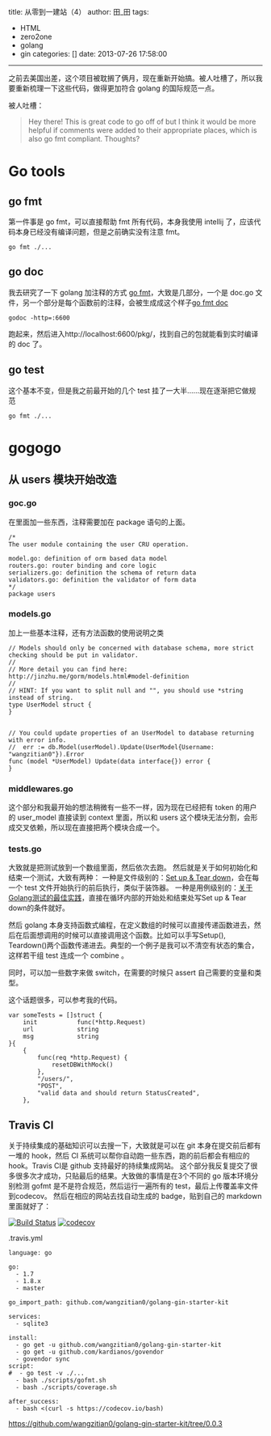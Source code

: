 title: 从零到一建站（4）
author: 田_田
tags:
  - HTML
  - zero2one
  - golang
  - gin
categories: []
date: 2013-07-26 17:58:00
---
之前去美国出差，这个项目被耽搁了俩月，现在重新开始搞。被人吐槽了，所以我要重新梳理一下这些代码，做得更加符合 golang 的国际规范一点。

<!-- more -->
被人吐槽：
> Hey there! This is great code to go off of but I think it would be more helpful if comments were added to their appropriate places, which is also go fmt compliant. Thoughts?


# Go tools

## go fmt
第一件事是 go fmt，可以直接帮助 fmt 所有代码，本身我使用 intellij 了，应该代码本身已经没有编译问题，但是之前确实没有注意 fmt。

```
go fmt ./...
```

## go doc
我去研究了一下 golang 加注释的方式 [go fmt](https://github.com/golang/go/tree/master/src/fmt)，大致是几部分，一个是 doc.go 文件，另一个部分是每个函数前的注释，会被生成成这个样子[go fmt doc](https://golang.org/pkg/fmt/)
```
godoc -http=:6600
```
跑起来，然后进入http://localhost:6600/pkg/，找到自己的包就能看到实时编译的 doc 了。

## go test
这个基本不变，但是我之前最开始的几个 test 挂了一大半……现在逐渐把它做规范
```
go fmt ./...
```

# gogogo
## 从 users 模块开始改造
### goc.go
在里面加一些东西，注释需要加在 package 语句的上面。
```
/*
The user module containing the user CRU operation.

model.go: definition of orm based data model
routers.go: router binding and core logic
serializers.go: definition the schema of return data
validators.go: definition the validator of form data
*/
package users
```
### models.go
加上一些基本注释，还有方法函数的使用说明之类
```
// Models should only be concerned with database schema, more strict checking should be put in validator.
//
// More detail you can find here: http://jinzhu.me/gorm/models.html#model-definition
//
// HINT: If you want to split null and "", you should use *string instead of string.
type UserModel struct {
}


// You could update properties of an UserModel to database returning with error info.
//  err := db.Model(userModel).Update(UserModel{Username: "wangzitian0"}).Error
func (model *UserModel) Update(data interface{}) error {
}
```
### middlewares.go
这个部分和我最开始的想法稍微有一些不一样，因为现在已经把有 token 的用户的 user_model 直接读到 context 里面，所以和 users 这个模块无法分割，会形成交叉依赖，所以现在直接把两个模块合成一个。

### tests.go

大致就是把测试放到一个数组里面，然后依次去跑。
然后就是关于如何初始化和结束一个测试，大致有两种：
一种是文件级别的：[Set up & Tear down](https://golang.org/pkg/testing/#hdr-Main)，会在每一个 test 文件开始执行的前后执行，类似于装饰器。
一种是用例级别的：[关于Golang测试的最佳实践](https://medium.com/@sebdah/go-best-practices-testing-3448165a0e18)，直接在循环内部的开始处和结束处写Set up & Tear down的条件就好。

然后 golang 本身支持函数式编程，在定义数组的时候可以直接传递函数进去，然后在后面想调用的时候可以直接调用这个函数。比如可以手写Setup(), Teardown()两个函数传递进去。典型的一个例子是我可以不清空有状态的集合，这样若干组 test 连成一个 combine 。

同时，可以加一些数字来做 switch，在需要的时候只 assert 自己需要的变量和类型。

这个话题很多，可以参考我的代码。
```
var someTests = []struct {
	init           func(*http.Request)
	url            string
	msg            string
}{
	{
		func(req *http.Request) {
			resetDBWithMock()
		},
		"/users/",
		"POST",
		"valid data and should return StatusCreated",
	},
```

## Travis CI
关于持续集成的基础知识可以去搜一下，大致就是可以在 git 本身在提交前后都有一堆的 hook，然后 CI 系统可以帮你自动跑一些东西，跑的前后都会有相应的 hook。Travis CI是 github 支持最好的持续集成网站。
这个部分我反复提交了很多很多次才成功，只贴最后的结果。大致做的事情是在3个不同的 go 版本环境分别检测 gofmt 是不是符合规范，然后运行一遍所有的 test，最后上传覆盖率文件到codecov。
然后在相应的网站去找自动生成的 badge，贴到自己的 markdown 里面就好了：

[![Build Status](https://travis-ci.org/wangzitian0/golang-gin-starter-kit.svg?branch=master)](https://travis-ci.org/wangzitian0/golang-gin-starter-kit)
[![codecov](https://codecov.io/gh/wangzitian0/golang-gin-starter-kit/branch/master/graph/badge.svg)](https://codecov.io/gh/wangzitian0/golang-gin-starter-kit)

.travis.yml
```
language: go

go:
  - 1.7
  - 1.8.x
  - master

go_import_path: github.com/wangzitian0/golang-gin-starter-kit

services:
  - sqlite3

install:
  - go get -u github.com/wangzitian0/golang-gin-starter-kit
  - go get -u github.com/kardianos/govendor
  - govendor sync
script:
#  - go test -v ./...
  - bash ./scripts/gofmt.sh
  - bash ./scripts/coverage.sh

after_success:
  - bash <(curl -s https://codecov.io/bash)

```

https://github.com/wangzitian0/golang-gin-starter-kit/tree/0.0.3




